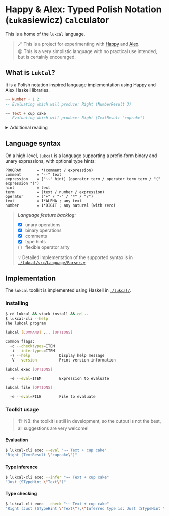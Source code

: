 # Happy & Alex: Typed Polish Notation (`Łuk`asiewicz) `Cal`culator

This is a home of the `lukcal` language.

> 🪄 This is a project for experimenting with
> [Happy](https://haskell-happy.readthedocs.io/en/latest/) and
> [Alex](https://haskell-alex.readthedocs.io/en/latest/).  
> 🙃 This is a very simplistic language with no practical use intended,
> but is certainly encouraged.

## What is `LukCal`?

It is a Polish notation inspired language implementation
using Happy and Alex Haskell libraries.

```haskell
~~ Number + 1 2
-- Evaluating which will produce: Right (NumberResult 3)

~~ Text + cup cake
-- Evaluating which will produce: Right (TextResult "cupcake")
```

<!-- markdownlint-disable MD033 -->
<details>
<summary>Additional reading</summary>

- <https://en.wikipedia.org/wiki/Polish_notation>
- <https://en.wikipedia.org/wiki/Jan_%C5%81ukasiewicz>
- <https://haskell-happy.readthedocs.io/en/latest/>
- <https://haskell-alex.readthedocs.io/en/latest/>

</details>

## Language syntax

On a high-level, `lukcal` is a language supporting a prefix-form binary and unary expressions, with optional type hints:

```abnf title="High-level language syntax"
PROGRAM       = *(comment / expression)
comment       = "--" text
expression    = ["~~" hint] (operator term / operator term term / "(" expression ")")
hint          = text
term          = (text / number / expression)
operator      = ("+" / "-" / "*" / "/")
text          = 1*ALPHA ; any text
number        = 1*DIGIT ; any natural (with zero)
```

> ***Language feature backlog**:*
>
> - [x] unary operations
> - [x] binary operations
> - [x] comments
> - [x] type hints
> - [ ] flexible operator arity
>
> 💡 Detailed implementation of the supported syntax is
> in [`./lukcal/src/Language/Parser.y`](./lukcal/src/Language/Parser.y)

## Implementation

The `lukcal` toolkit is implemented using Haskell in [`./lukcal/`](./lukcal/).

### Installing

```bash
$ cd lukcal && stack install && cd ..
$ lukcal-cli --help
The lukcal program

lukcal [COMMAND] ... [OPTIONS]

Common flags:
  -c --checktypes=ITEM
  -i --infertypes=ITEM
  -? --help             Display help message
  -V --version          Print version information

lukcal exec [OPTIONS]

  -e --eval=ITEM        Expression to evaluate

lukcal file [OPTIONS]

  -e --eval=FILE        File to evaluate
```

### Toolkit usage

> 🏗️ NB: the toolkit is still in development, so the output is not the best,
> all suggestions are very welcome!

#### Evaluation

```bash
$ lukcal-cli exec --eval "~~ Text + cup cake"
"Right (TextResult \"cupcake\")"
```

#### Type inference

```bash
$ lukcal-cli exec --infer "~~ Text + cup cake"
"Just (STypeHint \"Text\")"
```

#### Type checking

```bash
$ lukcal-cli exec --check "~~ Text + cup cake"
"Right (Just (STypeHint \"Text\"),\"Inferred type is: Just (STypeHint \\\"Text\\\"), specified: Just (STypeHint \\\"Text\\\")\")"
```
